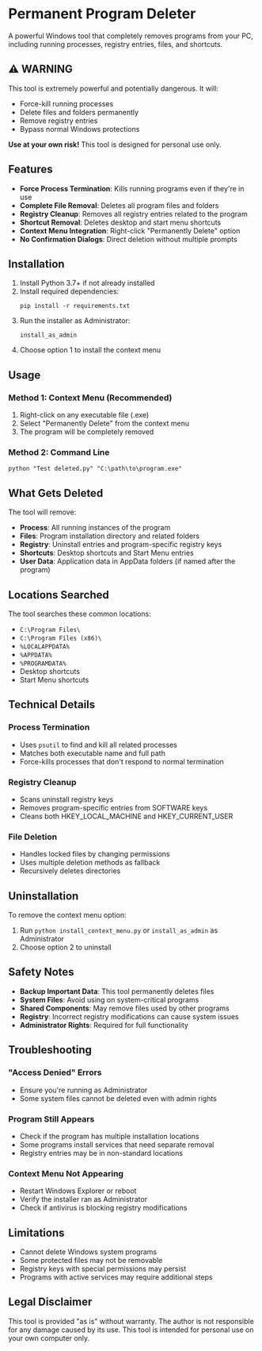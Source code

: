 # Permanent Program Deleter

A powerful Windows tool that completely removes programs from your PC, including running processes, registry entries, files, and shortcuts.

## ⚠️ WARNING
This tool is extremely powerful and potentially dangerous. It will:
- Force-kill running processes
- Delete files and folders permanently
- Remove registry entries
- Bypass normal Windows protections

**Use at your own risk!** This tool is designed for personal use only.

## Features

- **Force Process Termination**: Kills running programs even if they're in use
- **Complete File Removal**: Deletes all program files and folders
- **Registry Cleanup**: Removes all registry entries related to the program
- **Shortcut Removal**: Deletes desktop and start menu shortcuts
- **Context Menu Integration**: Right-click "Permanently Delete" option
- **No Confirmation Dialogs**: Direct deletion without multiple prompts

## Installation

1. Install Python 3.7+ if not already installed
2. Install required dependencies:
   ```
   pip install -r requirements.txt
   ```
3. Run the installer as Administrator:
   ```
   install_as_admin
   ```
4. Choose option 1 to install the context menu

## Usage

### Method 1: Context Menu (Recommended)
1. Right-click on any executable file (.exe)
2. Select "Permanently Delete" from the context menu
3. The program will be completely removed

### Method 2: Command Line
```
python "Test deleted.py" "C:\path\to\program.exe"
```

## What Gets Deleted

The tool will remove:
- **Process**: All running instances of the program
- **Files**: Program installation directory and related folders
- **Registry**: Uninstall entries and program-specific registry keys
- **Shortcuts**: Desktop shortcuts and Start Menu entries
- **User Data**: Application data in AppData folders (if named after the program)

## Locations Searched

The tool searches these common locations:
- `C:\Program Files\`
- `C:\Program Files (x86)\`
- `%LOCALAPPDATA%`
- `%APPDATA%`
- `%PROGRAMDATA%`
- Desktop shortcuts
- Start Menu shortcuts

## Technical Details

### Process Termination
- Uses `psutil` to find and kill all related processes
- Matches both executable name and full path
- Force-kills processes that don't respond to normal termination

### Registry Cleanup
- Scans uninstall registry keys
- Removes program-specific entries from SOFTWARE keys
- Cleans both HKEY_LOCAL_MACHINE and HKEY_CURRENT_USER

### File Deletion
- Handles locked files by changing permissions
- Uses multiple deletion methods as fallback
- Recursively deletes directories

## Uninstallation

To remove the context menu option:
1. Run `python install_context_menu.py` or `install_as_admin` as Administrator
2. Choose option 2 to uninstall

## Safety Notes

- **Backup Important Data**: This tool permanently deletes files
- **System Files**: Avoid using on system-critical programs
- **Shared Components**: May remove files used by other programs
- **Registry**: Incorrect registry modifications can cause system issues
- **Administrator Rights**: Required for full functionality

## Troubleshooting

### "Access Denied" Errors
- Ensure you're running as Administrator
- Some system files cannot be deleted even with admin rights

### Program Still Appears
- Check if the program has multiple installation locations
- Some programs install services that need separate removal
- Registry entries may be in non-standard locations

### Context Menu Not Appearing
- Restart Windows Explorer or reboot
- Verify the installer ran as Administrator
- Check if antivirus is blocking registry modifications

## Limitations

- Cannot delete Windows system programs
- Some protected files may not be removable
- Registry keys with special permissions may persist
- Programs with active services may require additional steps

## Legal Disclaimer

This tool is provided "as is" without warranty. The author is not responsible for any damage caused by its use. This tool is intended for personal use on your own computer only.
